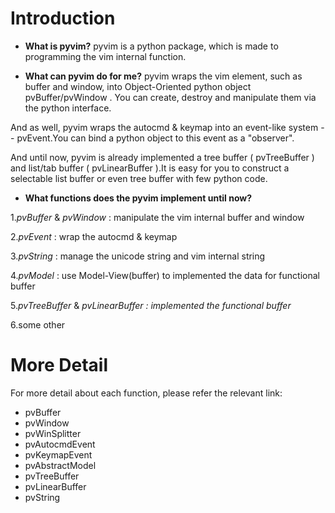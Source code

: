 # Introduction #

  * **What is pyvim?**
pyvim is a python package, which is made to programming the vim internal function.


  * **What can pyvim do for me?**
pyvim wraps the vim element, such as buffer and window, into Object-Oriented python object pvBuffer/pvWindow . You can create, destroy and manipulate them via the python interface.


And as well, pyvim wraps the autocmd & keymap into an event-like system -- pvEvent.You can bind a python object to this event as a "observer".


And until now, pyvim is already implemented a tree buffer ( pvTreeBuffer ) and list/tab buffer ( pvLinearBuffer ).It is easy for you to construct a selectable list buffer or even tree buffer with few python code.


  * **What functions does the pyvim implement until now?**

1._pvBuffer_ & _pvWindow_ : manipulate the vim internal buffer and window

2._pvEvent_ : wrap the autocmd & keymap

3._pvString_ : manage the unicode string and vim internal string

4._pvModel_  : use Model-View(buffer) to implemented the data for functional buffer

5._pvTreeBuffer_ & _pvLinearBuffer : implemented the functional buffer_

6.some other




# More Detail #

For more detail about each function, please refer the relevant link:

  * pvBuffer
  * pvWindow
  * pvWinSplitter
  * pvAutocmdEvent
  * pvKeymapEvent
  * pvAbstractModel
  * pvTreeBuffer
  * pvLinearBuffer
  * pvString